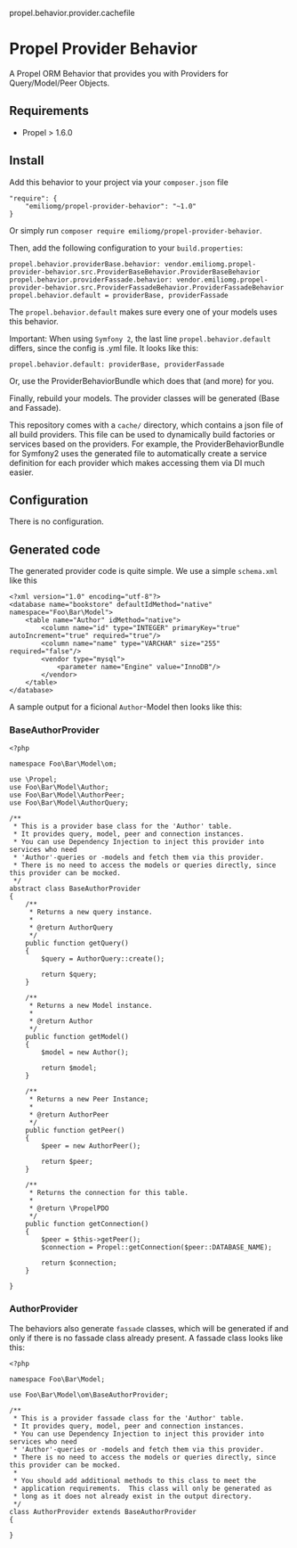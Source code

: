 propel.behavior.provider.cachefile

# Propel Provider Behavior

A Propel ORM Behavior that provides you with Providers for Query/Model/Peer Objects.

## Requirements

- Propel > 1.6.0

## Install

Add this behavior to your project via your `composer.json` file

    "require": {
        "emiliomg/propel-provider-behavior": "~1.0"
    }

Or simply run `composer require emiliomg/propel-provider-behavior`.

Then, add the following configuration to your `build.properties`:

    propel.behavior.providerBase.behavior: vendor.emiliomg.propel-provider-behavior.src.ProviderBaseBehavior.ProviderBaseBehavior
    propel.behavior.providerFassade.behavior: vendor.emiliomg.propel-provider-behavior.src.ProviderFassadeBehavior.ProviderFassadeBehavior
    propel.behavior.default = providerBase, providerFassade

The `propel.behavior.default` makes sure every one of your models uses this behavior.

Important: When using `Symfony 2`, the last line `propel.behavior.default` differs, since the config is .yml file. It looks like this:
    
    propel.behavior.default: providerBase, providerFassade

Or, use the ProviderBehaviorBundle which does that (and more) for you.

Finally, rebuild your models. The provider classes will be generated (Base and Fassade).

This repository comes with a `cache/` directory, which contains a json file of all build providers. This file can be used to dynamically build factories or services based on the providers. For example, the ProviderBehaviorBundle for Symfony2 uses the generated file to automatically create a service definition for each provider which makes accessing them via DI much easier.

## Configuration

There is no configuration.

## Generated code

The generated provider code is quite simple. We use a simple `schema.xml` like this

    <?xml version="1.0" encoding="utf-8"?>
    <database name="bookstore" defaultIdMethod="native" namespace="Foo\Bar\Model">
        <table name="Author" idMethod="native">
            <column name="id" type="INTEGER" primaryKey="true" autoIncrement="true" required="true"/>
            <column name="name" type="VARCHAR" size="255" required="false"/>
            <vendor type="mysql">
                <parameter name="Engine" value="InnoDB"/>
            </vendor>
        </table>
    </database>

A sample output for a ficional `Author`-Model then looks like this:

### BaseAuthorProvider

    <?php
    
    namespace Foo\Bar\Model\om;
    
    use \Propel;
    use Foo\Bar\Model\Author;
    use Foo\Bar\Model\AuthorPeer;
    use Foo\Bar\Model\AuthorQuery;
    
    /**
     * This is a provider base class for the 'Author' table.
     * It provides query, model, peer and connection instances.
     * You can use Dependency Injection to inject this provider into services who need
     * 'Author'-queries or -models and fetch them via this provider.
     * There is no need to access the models or queries directly, since this provider can be mocked.
     */
    abstract class BaseAuthorProvider
    {
        /**
         * Returns a new query instance.
         *
         * @return AuthorQuery
         */
        public function getQuery()
        {
            $query = AuthorQuery::create();
    
            return $query;
        }
    
        /**
         * Returns a new Model instance.
         *
         * @return Author
         */
        public function getModel()
        {
            $model = new Author();
    
            return $model;
        }
    
        /**
         * Returns a new Peer Instance;
         *
         * @return AuthorPeer
         */
        public function getPeer()
        {
            $peer = new AuthorPeer();
    
            return $peer;
        }
    
        /**
         * Returns the connection for this table.
         *
         * @return \PropelPDO
         */
        public function getConnection()
        {
            $peer = $this->getPeer();
            $connection = Propel::getConnection($peer::DATABASE_NAME);
    
            return $connection;
        }
    
    }

### AuthorProvider
The behaviors also generate `fassade` classes, which will be generated if and only if there is no fassade class already present. A fassade class looks like this:

    <?php
    
    namespace Foo\Bar\Model;
    
    use Foo\Bar\Model\om\BaseAuthorProvider;
    
    /**
     * This is a provider fassade class for the 'Author' table.
     * It provides query, model, peer and connection instances.
     * You can use Dependency Injection to inject this provider into services who need
     * 'Author'-queries or -models and fetch them via this provider.
     * There is no need to access the models or queries directly, since this provider can be mocked.
     *
     * You should add additional methods to this class to meet the
     * application requirements.  This class will only be generated as
     * long as it does not already exist in the output directory.
     */
    class AuthorProvider extends BaseAuthorProvider
    {
    
    }
